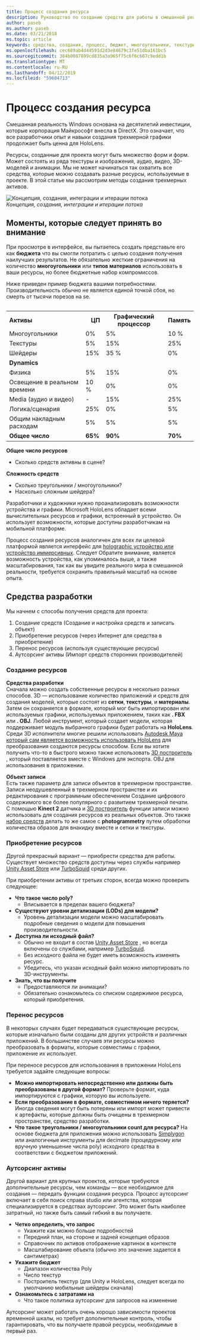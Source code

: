 ```yaml
---
title: Процесс создания ресурса
description: Руководство по созданию средств для работы в смешанной реальности.
author: paseb
ms.author: paseb
ms.date: 03/21/2018
ms.topic: article
keywords: средства, создания, процесс, бюджет, многоугольники, текстуры, построители текстур, производительности
ms.openlocfilehash: cec689ab4d44591d2d3e84679c3fe51dba161bc5
ms.sourcegitcommit: 384b0087899cd835a3a965f75c6f6c607c9edd1b
ms.translationtype: MT
ms.contentlocale: ru-RU
ms.lasthandoff: 04/12/2019
ms.locfileid: "59604713"
---
```

# <a name="asset-creation-process"></a>Процесс создания ресурса

Смешанная реальность Windows основана на десятилетий инвестиции, которые корпорация Майкрософт внесла в DirectX. Это означает, что все разработчики опыт и навыки создания трехмерной графики продолжает быть ценна для HoloLens.

Ресурсы, созданные для проекта могут быть множество форм и форм. Может состоять из ряда текстуры и изображения, аудио, видео, 3D-моделей и анимации. Мы не может начинаться так охватить все средства, которые можно создавать разные ресурсы, используемые в проекте. В этой статье мы рассмотрим методы создания трехмерных активов.

![Концепция, создания, интеграции и итерации потока](images/concept-creation-integration-iteration-flow-640px.jpg)<br>
*Концепция, создания, интеграции и итерации потока*

## <a name="things-to-consider"></a>Моменты, которые следует принять во внимание

При просмотре в интерфейсе, вы пытаетесь создать представьте его как **бюджета** что вы смогли потратить с целью создания получения наилучших результатов. Не обязательно жесткие ограничения на количество **многоугольники** или **типов материалов** использовать в ваши ресурсы, но более бюджетные набор компромиссов.

Ниже приведен пример бюджета вашими потребностями. Производительность обычно не является единой точкой сбоя, но смерть от тысячи порезов на se.
<br>

<table style="float:right; margin-left: 10px;">
<tr>
<th style="text-align:left;"><b>Активы</b></th><th style="text-align:right;"> ЦП</th><th> Графический процессор</th><th> Память</th>
</tr><tr>
<td> Многоугольники</td><td> 0%</td><td> 5%</td><td> 10 %</td>
</tr><tr>
<td> Текстуры</td><td> 5%</td><td> 15%</td><td>25%</td>
</tr><tr>
<td> Шейдеры</td><td> 15%</td><td> 35 %</td><td> 0%</td>
</tr><tr>
<td> <b>Dynamics</b></td><td></td><td></td><td></td>
</tr><tr>
<td> Физика</td><td> 5%</td><td> 15%</td><td> 0%</td>
</tr><tr>
<td> Освещение в реальном времени</td><td> 10 %</td><td> 0%</td><td> 0%</td>
</tr><tr>
<td> Media (аудио и видео)</td><td> -</td><td> 15%</td><td> 25%</td>
</tr><tr>
<td> Логика/сценария</td><td> 25%</td><td> 0%</td><td> 5%</td>
</tr><tr>
<td> Общим накладным расходам</td><td> 5%</td><td> 5%</td><td> 5%</td>
</tr><tr>
<td> <b>Общее число</b></td><td> <b>65%</b></td><td> <b>90%</b></td><td> <b>70%</b></td>
</tr>
</table>

**Общее число ресурсов**
* Сколько средств активны в сцене?

**Сложность средств**
* Сколько треугольники / многоугольники?
* Насколько сложным шейдера?

Разработчики и художники нужно проанализировать возможности устройства и графики. Microsoft HoloLens обладает всеми вычислительных ресурсов и графики, встроенный в устройство. Он использует возможности, которые доступны разработчикам на мобильной платформе.

Процесс создания ресурсов аналогичен для всех ли целевой платформой является интерфейс для [holographic устройство или устройство иммерсивных](mixed-reality.md#the-mixed-reality-spectrum). Следует Обратите внимание, является возможность устройства, как упоминалось выше, а также масштабирования, так как вы увидите реального мира в смешанной реальности, требуется сохранить правильный масштаб на основе опыта. 

## <a name="authoring-assets"></a>Средства разработки

Мы начнем с способы получения средств для проекта:
1. Создание средств (Создание и настройка средств и записать объект)
2. Приобретение ресурсов (через Интернет для средства в приобретение)
3. Перенос ресурсов (используя существующие ресурсы)
4. Аутсорсинг активы (Импорт средств сторонних производителей)

### <a name="creating-assets"></a>Создание ресурсов

**Средства разработки**<br>
Сначала можно создать собственные ресурсы в несколько разных способов. 3D — использование количество приложений и средств для создания моделей, которые состоят из **сетки**, **текстуры**, и **материалы**. Затем он сохраняется в формате, который мог быть импортирован или используемых графики, используемых приложением, таких как **. FBX** или **. OBJ**. Любой инструмент, который создает модели, которая поддерживает модуль выбранного графики будет работать на **HoloLens**. Среди 3D исполнители многие решили использовать [Autodesk Maya который сам является возможность использовать HoloLens](https://www.youtube.com/watch?v=q0K3n0Gf8mA) для преобразования создаются ресурсы способом. Если вы хотите получить что-то в быстрого можно также использовать [3D построитель](https://developer.microsoft.com/windows/hardware/3d-print/3d-builder-resources) , который поставляется вместе с Windows для экспорта. OBJ для использования в приложении.

**Объект записи**<br>
Есть также параметр для записи объектов в трехмерном пространстве. Записи неодушевленный в трехмерном пространстве и их редактирования с программным обеспечением Создание цифрового содержимого все более популярного с развитием трехмерной печати. С помощью **Kinect 2** датчика и [3D построитель](https://developer.microsoft.com/windows/hardware/3d-print/3d-builder-resources) функции записи можно использовать для создания ресурсов из реальных объектов. Это также [набор средств](https://en.wikipedia.org/wiki/Comparison_of_photogrammetry_software) делать то же самое с **photogrammetry** путем обработки количества образов для внакидку вместе и сетки и текстуры.

### <a name="purchasing-assets"></a>Приобретение ресурсов

Другой прекрасный вариант — приобрести средства для работы. Существует множество средств доступны через службы например [Unity Asset Store](https://www.assetstore.unity3d.com/) или [TurboSquid](http://www.turbosquid.com/) среди других.

При приобретении активы от третьих сторон, всегда можно проверить следующее:
* **Что такое число poly?**
  * Вписывается в пределах вашего бюджета?
* **Существуют уровни детализации (LODs) для модели?**
  * Уровень детализации модели можно масштабировать подробные сведения о модели для повышения производительности.
* **Доступна ли исходный файл?**
  * Обычно не входит в состав [Unity Asset Store](https://www.assetstore.unity3d.com/) , но всегда включены со службами, например [TurboSquid](http://www.turbosquid.com/).
  * Без исходного файла не будет иметь возможность изменять ресурс.
  * Убедитесь, что указан исходный файл можно импортировать по 3D-инструменты.
* **Знать, что вы получите**
  * Предоставляются ли анимации?
  * Обязательно ознакомьтесь со списком содержимое ресурса, который приобретения.

### <a name="porting-assets"></a>Перенос ресурсов

В некоторых случаях будет передаваться существующие ресурсы, которые изначально были созданы для других устройств и различных приложений. В большинстве случаев эти ресурсы можно преобразовать в форматы, которые совместимы с графики, приложение их использует.

При переносе ресурсов для использования в приложении HoloLens требуется задайте следующие вопросы:
* **Можно импортировать непосредственно или должны быть преобразованы в другой формат?** Проверьте формат, куда импортируются с графики, которую вы используете.
* **Если преобразование в формате, совместимом ничего теряется?** Иногда сведения могут быть потеряны или импорт может привести к артефакты, которые должны быть очищены в трехмерном пространстве, средство разработки.
* **Что такое треугольники / многоугольники count для ресурса?** На основе бюджета для приложения можно использовать [Simplygon](https://www.simplygon.com/) или аналогичные инструменты для decimate (процедурному или вручную уменьшение числа poly) исходного средства в соответствии с бюджетом приложений.

### <a name="outsourcing-assets"></a>Аутсорсинг активы

Другой вариант для крупных проектов, которые требуются дополнительные ресурсы, чем команды — все необходимое для создания — передать функции создания ресурса. Процесс аутсорсинг включает в себя поиск справа studio или агентства, которая специализируется в средствах аутсорсинг. Это может быть наиболее затратный, но также быть самый гибкий в вы получаете.
* **Четко определить, что запрос**
  * Укажите как можно больше подробностей
  * Передний план, на стороне и задней концепция образов
  * Справочник по активов отображение картинок в контексте
  * Масштабирование объекта (обычно это значение задается в сантиметрах)
* **Укажите бюджет**
  * Диапазон количества Poly
  * Число текстур
  * Построитель текстур (для Unity и HoloLens, следует всегда по умолчанию мобильные шейдеры сначала)
* **Ознакомьтесь с затратами на**
  * Что такое политика аутсорсинг для запросов на изменение

Аутсорсинг может работать очень хорошо зависимости проектов временной шкалы, но требует дополнительные контроль, чтобы гарантировать, что вы получаете правой ресурсы, необходимые в первый раз.
